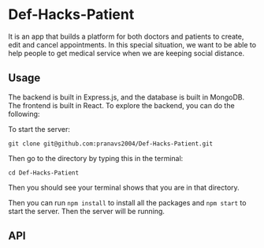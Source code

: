 # Def-Hacks-Patient

It is an app that builds a platform for both doctors and patients to create, edit and cancel appointments. In this special situation, we want to be able to help people to get medical service when we are keeping social distance. 

## Usage

The backend is built in Express.js, and the database is built in MongoDB. The frontend is built in React. To explore the backend, you can do the following: 

To start the server: 

```
git clone git@github.com:pranavs2004/Def-Hacks-Patient.git
```
Then go to the directory by typing this in the terminal: 

```
cd Def-Hacks-Patient
```
Then you should see your terminal shows that you are in that directory. 

Then you can run `npm install` to install all the packages and `npm start` to start the server. Then the server will be running. 

## API




